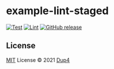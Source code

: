 # example-lint-staged

[![Test](https://github.com/Dup4/example-lint-staged/actions/workflows/test.yml/badge.svg)](https://github.com/Dup4/example-lint-staged/actions/workflows/test.yml)
[![Lint](https://github.com/Dup4/example-lint-staged/actions/workflows/lint.yml/badge.svg)](https://github.com/Dup4/example-lint-staged/actions/workflows/lint.yml)
[![GitHub release](https://img.shields.io/github/release/Dup4/example-lint-staged.svg)](https://GitHub.com/Dup4/example-lint-staged/releases/)

## License

[MIT](./LICENSE) License © 2021 [Dup4](https://github.com/Dup4)
